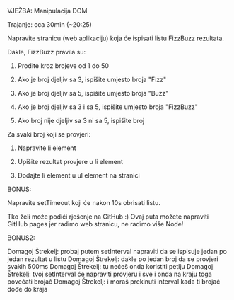 VJEŽBA: Manipulacija DOM

Trajanje: cca 30min (~20:25)


Napravite stranicu (web aplikaciju) koja će ispisati listu FizzBuzz rezultata.


Dakle, FizzBuzz pravila su:

1. Prođite kroz brojeve od 1 do 50

2. Ako je broj djeljiv sa 3, ispišite umjesto broja "Fizz"

3. Ako je broj djeljiv sa 5, ispišite umjesto broja "Buzz"

4. Ako je broj djeljiv sa 3 i sa 5, ispišite umjesto broja "FizzBuzz"

5. Ako broj nije djeljiv sa 3 ni sa 5, ispišite broj


Za svaki broj koji se provjeri:

1. Napravite li element

2. Upišite rezultat provjere u li element

3. Dodajte li element u ul element na stranici


BONUS:

Napravite setTimeout koji će nakon 10s obrisati listu.


Tko želi može podići rješenje na GitHub :) Ovaj puta možete napraviti GitHub pages jer radimo web stranicu, ne radimo više Node!

BONUS2:

Domagoj Štrekelj: probaj putem setInterval napraviti da se ispisuje jedan po jedan rezultat u listu
Domagoj Štrekelj: dakle po jedan broj da se provjeri svakih 500ms
Domagoj Štrekelj: tu nećeš onda koristiti petlju
Domagoj Štrekelj: tvoj setInterval će napraviti provjeru i sve i onda na kraju toga povećati brojač
Domagoj Štrekelj: i moraš prekinuti interval kada ti brojač dođe do kraja